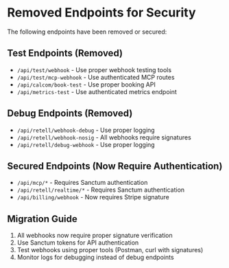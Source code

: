 # Removed Endpoints for Security

The following endpoints have been removed or secured:

## Test Endpoints (Removed)
- `/api/test/webhook` - Use proper webhook testing tools
- `/api/test/mcp-webhook` - Use authenticated MCP routes
- `/api/calcom/book-test` - Use proper booking API
- `/api/metrics-test` - Use authenticated metrics endpoint

## Debug Endpoints (Removed)
- `/api/retell/webhook-debug` - Use proper logging
- `/api/retell/webhook-nosig` - All webhooks require signatures
- `/api/retell/debug-webhook` - Use proper logging

## Secured Endpoints (Now Require Authentication)
- `/api/mcp/*` - Requires Sanctum authentication
- `/api/retell/realtime/*` - Requires Sanctum authentication
- `/api/billing/webhook` - Now requires Stripe signature

## Migration Guide
1. All webhooks now require proper signature verification
2. Use Sanctum tokens for API authentication
3. Test webhooks using proper tools (Postman, curl with signatures)
4. Monitor logs for debugging instead of debug endpoints